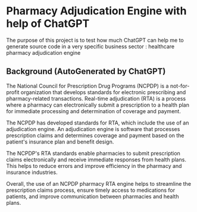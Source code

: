 # Pharmacy Adjudication Engine with help of ChatGPT
The purpose of this project is to test how much ChatGPT can help me to generate source code in a very specific business sector : healthcare pharmacy adjudication engine
## Background (AutoGenerated by ChatGPT)
The National Council for Prescription Drug Programs (NCPDP) is a not-for-profit organization that develops standards for electronic prescribing and pharmacy-related transactions. Real-time adjudication (RTA) is a process where a pharmacy can electronically submit a prescription to a health plan for immediate processing and determination of coverage and payment.

The NCPDP has developed standards for RTA, which include the use of an adjudication engine. An adjudication engine is software that processes prescription claims and determines coverage and payment based on the patient's insurance plan and benefit design.

The NCPDP's RTA standards enable pharmacies to submit prescription claims electronically and receive immediate responses from health plans. This helps to reduce errors and improve efficiency in the pharmacy and insurance industries.

Overall, the use of an NCPDP pharmacy RTA engine helps to streamline the prescription claims process, ensure timely access to medications for patients, and improve communication between pharmacies and health plans.
